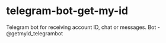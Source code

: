 # telegram-bot-get-my-id
Telegram bot for receiving account ID, chat or messages.
 Bot - @getmyid_telegrambot
 
